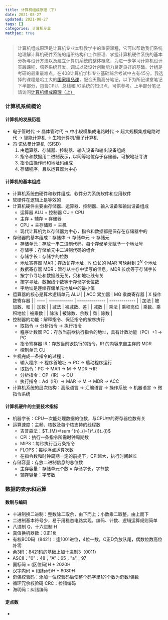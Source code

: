 ```yaml
---
title: 计算机组成原理（下）
date: 2021-08-27
updated: 2021-08-27
tags: []
categories: 计算机专业
mathjax: true
---
```


> 计算机组成原理是计算机专业本科教学中的重要课程，它可以帮助我们系统地理解计算机硬件系统的组织结构和工作原理、掌握计算机硬件系统的基本分析与设计方法以及建立计算机系统的整体概念，为进一步学习计算机设计实践课程、培养系统开发、调试以及设计创新能力奠定良好的基础。计组是考研的最重最难点，在408计算机学科专业基础综合考试中占有45分。我选择的课程是哈工大的[国家精品课](https://www.icourse163.org/course/hit-309001)，配合天勤高分笔记，以下为所记课堂笔记下半部分，包含CPU、总线和I/O系统的知识点，可供参考。上半部分笔记请访问[计算机组成原理（上）](/计算机组成原理-上)

<!--more-->

###  计算机系统概论

#### 计算机的发展历程

- 电子管时代 -> 晶体管时代 -> 中小规模集成电路时代 -> 超大规模集成电路时代 -> 智能计算机 -> 生物计算机/量子计算机
- 冯·诺依曼计算机（SISD）
  1. 由运算器、存储器、控制器、输入设备和输出设备组成
  2. 指令和数据用二进制表示，以同等地位存于存储器，可按地址寻访
  3. 指令由操作码和地址码组成
  4. 存储程序，且以运算器为中心

#### 计算机的基本组成

- 计算机系统由硬件和软件组成，软件分为系统软件和应用软件
- 软硬件在逻辑上是等效的
- 计算机硬件主要由存储器、运算器、控制器、输入设备和输出设备组成
  - 运算器 ALU + 控制器 CU = CPU
  - 主存 + 辅存 = 存储器
  - CPU + 主存储器 = 主机
  - 现代计算机为以存储器为中心，指令和数据都是保存在存储器中的
- 存储器的基本组成：存储体 -> 存储单元 -> 存储元
  - 存储单元：存放一串二进制代码，每个存储单元赋予一个地址号
  - 存储字：存储单元中二进制代码的组合
  - 存储字长：存储字的位数
  - 地址寄存器 MAR：存放访存地址，N 位长的 MAR 可映射到 $2^N$ 个地址
  - 数据寄存器 MDR：暂存从主存中读写的信息，MDR 长度等于存储字长
  - 按字节寻址和数据线无关，只和地址线有关
  - 按字寻址，数据线个数等于存储字长位数
  - 字地址是连续存储单元地址中的最小值
- 运算器的核心是算术逻辑单元 ALU
  |      | ACC 累加器    | MQ 乘商寄存器   | X 操作数寄存器 |
  | ---- | ------------ | -------------- | ------------- |
  | 加法 | 被加数、和   |                | 加数          |
  | 减法 | 被减数、差   |                | 减数          |
  | 乘法 | 乘积高位     | 乘数、乘积地位 | 被乘数        |
  | 除法 | 被除数、余数 | 商             | 除数          |
- 控制器的功能：解释指令、保证指令的按序执行
  - 取指令 -> 分析指令 -> 执行指令
  - 程序计数器 PC：存放当前欲执行指令的地址，具有计数功能（PC）+1 -> PC
  - 指令寄存器 IR：存放当前欲执行的指令，IR 的内容来自主存的 MDR
  - 控制单元 CU
- 主机完成一条指令的过程：
  - 输入程序 -> 程序首地址 -> PC -> 启动程序运行
  - 取指令：PC -> MAR -> M -> MDR ->IR
  - 分析指令：OP（IR）-> CU
  - 执行指令：Ad（IR）-> MAR -> M -> MDR -> ACC
- 计算机系统的层次结构：高级语言 -> 汇编语言 -> 操作系统 -> 机器语言 -> 微指令系统

#### 计算机硬件的主要技术指标

- 机器字长：CPU一次能处理数据的位数，与CPU中的寄存器位数有关
- 运算速度：主频、核数及每个核支持的线程数
  - 吉普森法：$T_{M}=\sum ^{n}_{i=1}f_{i}t_{i}$
  - CPI：执行一条指令所需时钟周期数
  - MIPS：每秒执行百万条指令
  - FLOPS：每秒浮点运算次数
  - 在指令数和时钟周期一定的前提下，CPI越大，执行时间越长
- 存储容量：存放二进制信息的总位数
  - 主存容量：存储单元个数 × 存储字长，字节数
  - 辅存容量：字节数

### 数据的表示和运算

#### 数制与编码

- 十进制换二进制：整数除二取余，由下而上；小数乘二取整，由上而下 
- 二进制基本符号少，易于用稳态电路实现，编码、计数、逻辑运算规则简单
- 八进制 Q，十六进制 H
- 真值换机器数：0正1负
- 有权BCD码（8421）：逢1001进位，4位一数，C正D负放队尾，偶数位数高位补零
- 余3码：8421码的基础上加十进制3（0011）
- ASCII："0"：48；"A"：65；"a"：97
- 国标码 = (区位码)H + 2020H
- 汉字内码 = (国标码)H + 8080H
- 奇偶校验码：添加一位校验码后使整个码字里1的个数为奇数/偶数
- 循环冗余校验码 CRC：检错编码
- 海明码：纠错编码

#### 定点数

- 
